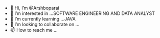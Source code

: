 - 👋 Hi, I’m @Arshboparai
- 👀 I’m interested in ...SOFTWARE ENGINEERING AND DATA ANALYST 
- 🌱 I’m currently learning ...JAVA
- 💞️ I’m looking to collaborate on ...
- 📫 How to reach me ...

<!---
Arshboparai/Arshboparai is a ✨ special ✨ repository because its `README.md` (this file) appears on your GitHub profile.
You can click the Preview link to take a look at your changes.
--->
